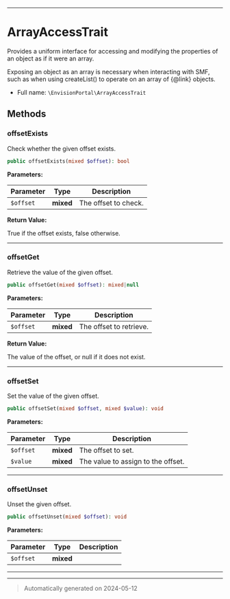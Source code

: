 ***

# ArrayAccessTrait

Provides a uniform interface for accessing and modifying the properties
of an object as if it were an array.

Exposing an object as an array is necessary when interacting with SMF, such
as when using createList() to operate on an array of {@link} objects.

* Full name: `\EnvisionPortal\ArrayAccessTrait`




## Methods


### offsetExists

Check whether the given offset exists.

```php
public offsetExists(mixed $offset): bool
```








**Parameters:**

| Parameter | Type | Description |
|-----------|------|-------------|
| `$offset` | **mixed** | The offset to check. |


**Return Value:**

True if the offset exists, false otherwise.




***

### offsetGet

Retrieve the value of the given offset.

```php
public offsetGet(mixed $offset): mixed|null
```








**Parameters:**

| Parameter | Type | Description |
|-----------|------|-------------|
| `$offset` | **mixed** | The offset to retrieve. |


**Return Value:**

The value of the offset, or null if it does not exist.




***

### offsetSet

Set the value of the given offset.

```php
public offsetSet(mixed $offset, mixed $value): void
```








**Parameters:**

| Parameter | Type | Description |
|-----------|------|-------------|
| `$offset` | **mixed** | The offset to set. |
| `$value` | **mixed** | The value to assign to the offset. |





***

### offsetUnset

Unset the given offset.

```php
public offsetUnset(mixed $offset): void
```








**Parameters:**

| Parameter | Type | Description |
|-----------|------|-------------|
| `$offset` | **mixed** |  |





***

***
> Automatically generated on 2024-05-12

